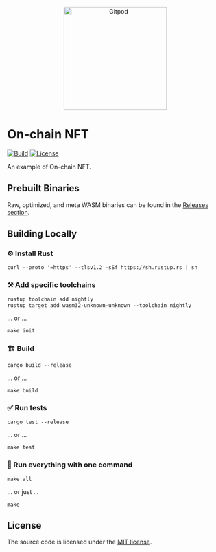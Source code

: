 <p align="center">
  <a href="https://gitpod.io/#https://github.com/gear-dapps/on-chain-nft" target="_blank">
    <img src="https://gitpod.io/button/open-in-gitpod.svg" width="240" alt="Gitpod">
  </a>
</p>

# On-chain NFT

[![Build][build_badge]][build_href]
[![License][lic_badge]][lic_href]

[build_badge]: https://github.com/gear-dapps/on-chain-nft/workflows/Build/badge.svg
[build_href]: https://github.com/gear-dapps/on-chain-nft/actions/workflows/build.yml

[lic_badge]: https://img.shields.io/badge/License-MIT-success
[lic_href]: https://github.com/gear-dapps/on-chain-nft/blob/master/LICENSE


An example of On-chain NFT.

## Prebuilt Binaries

Raw, optimized, and meta WASM binaries can be found in the [Releases section](https://github.com/gear-dapps/non-fungible-token/releases).

## Building Locally

### ⚙️ Install Rust

```shell
curl --proto '=https' --tlsv1.2 -sSf https://sh.rustup.rs | sh
```

### ⚒️ Add specific toolchains

```shell
rustup toolchain add nightly
rustup target add wasm32-unknown-unknown --toolchain nightly
```

... or ...

```shell
make init
```

### 🏗️ Build

```shell
cargo build --release
```

... or ...

```shell
make build
```

### ✅ Run tests

```shell
cargo test --release
```

... or ...

```shell
make test
```

### 🚀 Run everything with one command

```shell
make all
```

... or just ...

```shell
make
```

## License

The source code is licensed under the [MIT license](LICENSE).
